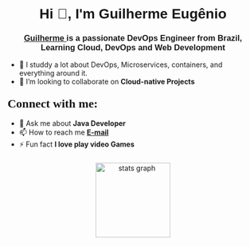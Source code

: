 <!-- Header Section -->
<h1 align="center"><font face="Arial">Hi 👋, I'm Guilherme Eugênio </font></h1>
<h3 align="center"><font face="Arial"><a href="https://www.linkedin.com/in/guilhermeebarreto" target="_blank" rel="noreferrer">Guilherme </a> is a passionate DevOps Engineer from Brazil, Learning Cloud, DevOps and Web Development </font></h3>

  


<!-- Stats and GitHub activity -->

- 🥇 I studdy a lot about DevOps, Microservices, containers, and everything around it.
- 👯 I’m looking to collaborate on **Cloud-native Projects**

<!-- Contact Section -->
<h3 align="left"><font size="+2" face="Verdana">Connect with me:</font></h3>
<p align="left">
</p>

- 💬 Ask me about **Java Developer**
- 📫 How to reach me **[E-mail](mailto:guilhermebarreto.aju@gmail.com)** 
- ⚡ Fun fact **I love play video Games**

 ###

<div align="center">
  <img src="https://github-readme-stats.vercel.app/api?username=Gu1lLherme&hide_title=false&hide_rank=false&show_icons=true&include_all_commits=true&count_private=true&disable_animations=false&theme=dracula&locale=en&hide_border=false" height="150" alt="stats graph"  />
  <!--<img src="https://github-readme-stats.vercel.app/api/top-langs?username=Gu1lLherme&locale=en&hide_title=false&layout=compact&card_width=320&langs_count=5&theme=dracula&hide_border=false" height="150" alt="languages graph"  />-->
</div>

###

